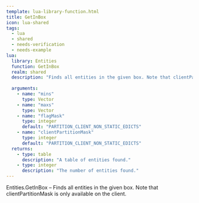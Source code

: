 ```yaml
---
template: lua-library-function.html
title: GetInBox
icon: lua-shared
tags:
  - lua
  - shared
  - needs-verification
  - needs-example
lua:
  library: Entities
  function: GetInBox
  realm: shared
  description: "Finds all entities in the given box. Note that clientPartitionMask is only available on the client."
  
  arguments:
    - name: "mins"
      type: Vector
    - name: "maxs"
      type: Vector
    - name: "flagMask"
      type: integer
      default: "PARTITION_CLIENT_NON_STATIC_EDICTS"
    - name: "clientPartitionMask"
      type: integer
      default: "PARTITION_CLIENT_NON_STATIC_EDICTS"
  returns:
    - type: table
      description: "A table of entities found."
    - type: integer
      description: "The number of entities found."
---
```


<div class="lua__search__keywords">
Entities.GetInBox &#x2013; Finds all entities in the given box. Note that clientPartitionMask is only available on the client.
</div>
